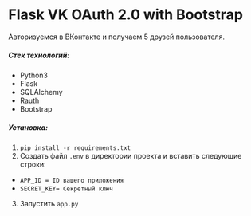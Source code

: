 # **Flask VK OAuth 2.0 with Bootstrap**

Авторизуемся в ВКонтакте и получаем 5 друзей пользователя.

##### **Стек технологий:**
* Python3
* Flask
* SQLAlchemy
* Rauth
* Bootstrap

##### **Установка:**
1. `pip install -r requirements.txt`
2. Создать файл `.env` в директории проекта и вставить следующие строки:
* `APP_ID = ID вашего приложения`
* `SECRET_KEY= Секретный ключ`

3. Запустить `app.py`
